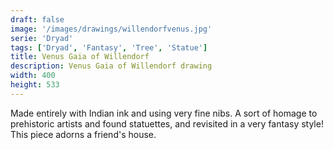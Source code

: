 ```yaml
---
draft: false
image: '/images/drawings/willendorfvenus.jpg'
serie: 'Dryad'
tags: ['Dryad', 'Fantasy', 'Tree', 'Statue']
title: Venus Gaia of Willendorf
description: Venus Gaia of Willendorf drawing
width: 400
height: 533
---
```


Made entirely with Indian ink and using very fine nibs. A sort of homage to prehistoric artists and found statuettes, and revisited in a very fantasy style! This piece adorns a friend's house.
